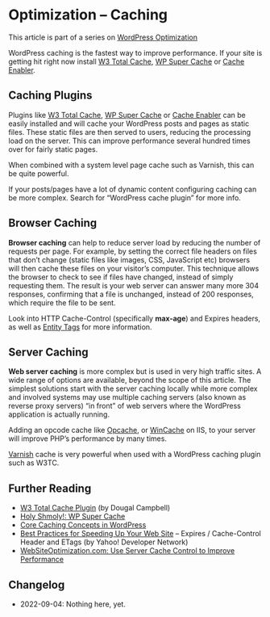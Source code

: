 # Optimization – Caching

This article is part of a series on [WordPress Optimization](https://wordpress.org/support/article/optimization/)

WordPress caching is the fastest way to improve performance. If your site is getting hit right now install [W3 Total Cache](https://wordpress.org/plugins/w3-total-cache/), [WP Super Cache](https://wordpress.org/plugins/wp-super-cache/) or [Cache Enabler](https://wordpress.org/plugins/cache-enabler/).

## Caching Plugins
Plugins like [W3 Total Cache](https://wordpress.org/plugins/w3-total-cache/), [WP Super Cache](https://wordpress.org/plugins/wp-super-cache/) or [Cache Enabler](https://wordpress.org/plugins/cache-enabler/) can be easily installed and will cache your WordPress posts and pages as static files. These static files are then served to users, reducing the processing load on the server. This can improve performance several hundred times over for fairly static pages.

When combined with a system level page cache such as Varnish, this can be quite powerful.

If your posts/pages have a lot of dynamic content configuring caching can be more complex. Search for “WordPress cache plugin” for more info.

## Browser Caching
**Browser caching** can help to reduce server load by reducing the number of requests per page. For example, by setting the correct file headers on files that don’t change (static files like images, CSS, JavaScript etc) browsers will then cache these files on your visitor’s computer. This technique allows the browser to check to see if files have changed, instead of simply requesting them. The result is your web server can answer many more 304 responses, confirming that a file is unchanged, instead of 200 responses, which require the file to be sent.

Look into HTTP Cache-Control (specifically **max-age**) and Expires headers, as well as [Entity Tags](https://en.wikipedia.org/wiki/HTTP_ETag) for more information.

## Server Caching
**Web server caching** is more complex but is used in very high traffic sites. A wide range of options are available, beyond the scope of this article. The simplest solutions start with the server caching locally while more complex and involved systems may use multiple caching servers (also known as reverse proxy servers) “in front” of web servers where the WordPress application is actually running.

Adding an opcode cache like [Opcache](https://www.php.net/manual/en/book.opcache.php), or [WinCache](https://www.iis.net/downloads/microsoft/wincache-extension) on IIS, to your server will improve PHP’s performance by many times.

[Varnish](http://varnish-cache.org/) cache is very powerful when used with a WordPress caching plugin such as W3TC.

## Further Reading
- [W3 Total Cache Plugin](https://dougal.gunters.org/blog/2009/08/26/w3-total-cache-plugin/) (by Dougal Campbell)
- [Holy Shmoly!: WP Super Cache](https://odd.blog/wp-super-cache/)
- [Core Caching Concepts in WordPress](https://www.tollmanz.com/core-caching-concepts-in-wordpress/)
- [Best Practices for Speeding Up Your Web Site](https://developer.yahoo.com/performance/rules.html) – Expires / Cache-Control Header and ETags (by Yahoo! Developer Network)
- [WebSiteOptimization.com: Use Server Cache Control to Improve Performance](https://www.websiteoptimization.com/speed/tweak/cache/)

## Changelog

- 2022-09-04: Nothing here, yet.
